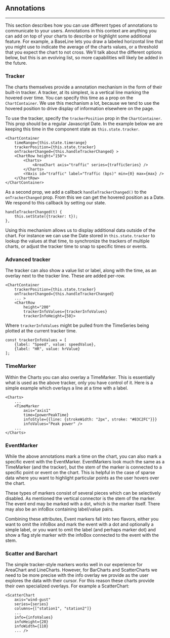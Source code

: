 
## Annotations

---

This section describes how you can use different types of annotations to communicate to your users. Annotations in this context are anything you can add on top of your charts to describe or highlight some additional feature. For example, a BaseLine lets you draw a labeled horizontal line that you might use to indicate the average of the charts values, or a threshold that you expect the chart to not cross. We'll talk about the different options below, but this is an evolving list, so more capabilities will likely be added in the future.

### Tracker

The charts themselves provide a annotation mechanism in the form of their built-in tracker. A tracker, at its simplest, is a vertical line marking the hovered over time. You can specify this time as a prop on the `ChartContainer`. We use this mechanism a lot, because we tend to use the hovered position to drive display of information elsewhere on the page.

To use the tracker, specify the `trackerPosition` prop in the `ChartContainer`. This prop should be a regular Javascript Date. In the example below we are keeping this time in the component state as `this.state.tracker`.

    <ChartContainer
        timeRange={this.state.timerange}
        trackerPosition={this.state.tracker}
        onTrackerChanged={this.handleTrackerChanged} >
        <ChartRow height="150">
            <Charts>
                <AreaChart axis="traffic" series={trafficSeries} />
            </Charts>
            <YAxis id="traffic" label="Traffic (bps)" min={0} max={max} />
        </ChartRow>
    </ChartContainer>

As a second prop, we add a callback `handleTrackerChanged()` to the `onTrackerChanged` prop. From this we can get the hovered position as a Date. We respond to this callback by setting our state.

    handleTrackerChanged(t) {
        this.setState({tracker: t});
    },

Using this mechanism allows us to display additional data outside of the chart. For instance we can use the Date stored in `this.state.tracker` to lookup the values at that time, to synchronize the trackers of multiple charts, or adjust the tracker time to snap to specific times or events.

### Advanced tracker

The tracker can also show a value list or label, along with the time, as an overlay next to the tracker line. These are added per-row.

    <ChartContainer
        trackerPosition={this.state.tracker}
        onTrackerChanged={this.handleTrackerChanged}
        ... >
        <ChartRow
            height="200"
            trackerInfoValues={trackerInfoValues}
            trackerInfoHeight={50}>

Where `trackerInfoValues` might be pulled from the TimeSeries being plotted at the current tracker time.

    const trackerInfoValues = [
        {label: "Speed", value: speedValue},
        {label: "HR", value: hrValue}
    ];

### TimeMarker

Within the Charts you can also overlay a TimeMarker. This is essentially what is used as the above tracker, only you have control of it. Here is a simple example which overlays a line at a time with a label.

    <Charts>
        ...
        <TimeMarker
            axis="axis1"
            time={powerPeakTime}
            infoStyle={{line: {strokeWidth: "2px", stroke: "#83C2FC"}}}
            infoValues="Peak power" />
        ...
    </Charts>

### EventMarker

While the above annotations mark a time on the chart, you can also mark a specific event with the EventMarker. EventMarkers look much the same as a TimeMarker (and the tracker), but the stem of the marker is connected to a specific point or event on the chart. This is helpful in the case of sparse data where you want to highlight particular points as the user hovers over the chart.

These types of markers consist of several pieces which can be selectively disabled. As mentioned the vertical connector is the stem of the marker. The event end may be marked with a dot, which is the marker itself. There may also be an infoBox containing label/value pairs.

Combining these attributes, Event markers fall into two flavors, either
you want to omit the infoBox and mark the event with a dot and optionally
a simple label, or you want to omit the label (and perhaps marker dot) and show
a flag style marker with the infoBox connected to the event with the stem.

### Scatter and Barchart

The simple tracker-style markers works well in our experience for AreaChart and LineCharts. However, for BarCharts and ScatterCharts we need to be more precise with the info overlay we provide as the user explores the data with their cursor. For this reason these charts provide their own specialized overlays. For example a ScatterChart:

    <ScatterChart
        axis="wind-gust"
        series={series}
        columns={["station1", "station2"]}
        ...
        info={infoValues}
        infoHeight={28}
        infoWidth={110}
        ... />

